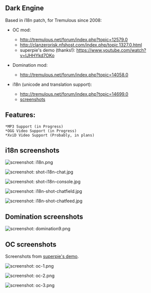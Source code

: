 ## Dark Engine
Based in i18n patch, for Tremulous since 2008:

* OC mod:
  * http://tremulous.net/forum/index.php?topic=12579.0
  * http://clanzerorisk.nfshost.com/index.php/topic,1327.0.html 
  * superpie's demo (thanks!): https://www.youtube.com/watch?v=IJHHYkd7OKo

* Domination mod:
  * http://tremulous.net/forum/index.php?topic=14058.0

* i18n (unicode and translation support):
  * http://tremulous.net/forum/index.php?topic=14699.0
  * [screenshots](docs/screenshots/i18n/screenshots.md)

## Features:
	*MP3 Support (in Progress)
	*OGG Video Support (in Progress)
	*XviD Video Support (Probably, in plans)
  
## i18n screenshots

![screenshot: i18n.png](docs/screenshots/i18n/i18n.png)

![screenshot: shot-i18n-chat.jpg](docs/screenshots/i18n/shot-i18n-chat.jpg)

![screenshot: shot-i18n-console.jpg](docs/screenshots/i18n/shot-i18n-console.jpg)

![screenshot: i18n-shot-chatfield.jpg](docs/screenshots/i18n/i18n-shot-chatfield.jpg)

![screenshot: i18n-shot-chatfeed.jpg](docs/screenshots/i18n/i18n-shot-chatfeed.jpg)

## Domination screenshots

![screenshot: domination9.png](docs/screenshots/domination/domination9.png)

## OC screenshots

Screenshots from [superpie's demo](https://www.youtube.com/watch?v=IJHHYkd7OKo).

![screenshot: oc-1.png](docs/screenshots/oc/oc-1.png)

![screenshot: oc-2.png](docs/screenshots/oc/oc-2.png)

![screenshot: oc-3.png](docs/screenshots/oc/oc-3.png)

